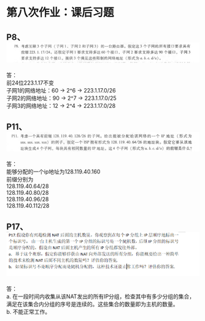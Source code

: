 第八次作业：课后习题
============================
P8、<br>
![image](https://github.com/hewancai/HOMEWORK-8/blob/master/2017302580276/P8.png)
-----------------------------------
答：<br>
    前24位223.1.17不变<br>
    子网1的网络地址：60 -> 2^6 -> 223.1.17.0/26<br>
    子网2的网络地址：90 -> 2^7 -> 223.1.17.0/25<br>
    子网3的网络地址：12 -> 2^4 -> 223.1.17.0/28<br>
    
 P11、<br>
 ![image](https://github.com/hewancai/HOMEWORK-8/blob/master/2017302580276/P11.png)
 -------------------------
 答：<br>
    能够分配的一个ip地址为128.119.40.160<br>
    前缀分别为<br>
    128.119.40.64/28<br>
    128.119.40.80/28<br>
    128.119.40.96/28<br>
    128.119.40.112/28<br>
    
 P17、<br>
  ![image](https://github.com/hewancai/HOMEWORK-8/blob/master/2017302580276/P17.png)
  -----------------------
  答：<br>
      a. 在一段时间内收集从该NAT发出的所有IP分组，检查其中有多少分组的集合，满足在该集合内分组的序号是连续的。这些集合的数量即为主机的数量。<br>
      b. 不能正常工作。<br>

